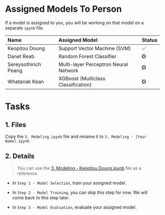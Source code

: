 # Assigned Models To Person
If a model is assigned to you, you will be working on that model on a separate `ipynb` file.

| Name | Assigned Model | Status |
| :--- | :--- | :--- |
| Keopitou Doung | Support Vector Machine (SVM) | ✅ |
| Danet Reab | Random Forest Classifier | ❎ |
| Sereysothirich Peang | Multi-layer Perceptron Neural Network | ❎ |
| Whatanak Kean | XGBoost (Multiclass Classification) | ❎ |


# Tasks
## 1. Files
Copy the `3. Modeling.ipynb` file and rename it to `3. Modeling - [Your Name].ipynb`

## 2. Details
> You can use the [3. Modeling - Keopitou Doung.ipynb](../3.%20Modeling%20-%20Keopitou.ipynb) file as a reference.

- In `Step 1 - Model Selection`, train your assigned model. 

- In `Step 2 - Model Training`, you can skip this step for now. We will come back to this step later.

- In `Step 3 - Model Evaluation`, evaluate your assigned model.

